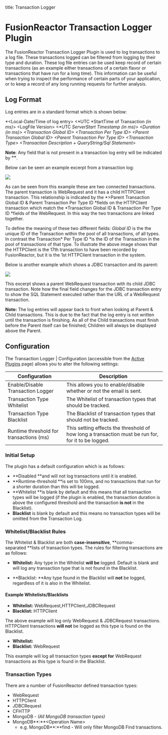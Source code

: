 title: Transaction Logger
# FusionReactor Transaction Logger Plugin

The FusionReactor Transaction Logger Plugin is used to log transactions to a log file.
These transactions logged can be filtered from logging by their type and duration. These
log file entries can be used keep record of certain transactions (as an
example either transactions of a certain flavor or transactions that
have run for a long time). This information can be useful when trying to
inspect the performance of certain parts of your application, or to keep
a record of any long running requests for further analysis.

## Log Format

Log entries are in a standard format which is shown below:

*&lt;Local-Date/Time of log entry&gt;
&lt;*UTC *StartTime of
Transaction *(in ms)*&gt;
&lt;LogFile Version&gt; &lt;*UTC *ServerStart Timestamp (in ms)&gt; &lt;Duration *(in ms)*&gt; &lt;Transaction Global
ID&gt; &lt;Transaction Per Type ID&gt; &lt;Parent Transaction Global
ID&gt; &lt;Parent Transaction Per Type ID&gt; &lt;Transaction Type&gt;
&lt;Transaction Description + QueryString/Sql Statement&gt;*

**Note**: Any field that is not present
in a transaction log entry will be indicated by **""**.

Below can be seen an example excerpt
from a transaction log:

![](/attachments/245548275/245548292.png)


As can be seen from this example these are two connected transactions.
The parent transaction is WebRequest and it has a child HTTPClient
transaction. This relationship is indicated by the *>Parent Transaction Global ID & Parent
Transaction Per Type ID *fields
on the HTTPClient transaction which match the *Transaction Global ID & Transaction Per Type
ID *fields of the WebRequest. In
this way the two transactions are linked together.

To
define the meaning of these two different fields: *Global ID* is the the
unique ID of the Transaction within the pool of all transactions, of all
types. In contrast the Transaction* Per Type ID *is the ID of the
Transaction in the pool of transactions of that type. To illustrate the
above image shows that the HTTPClient is the 17th transaction to have
been recorded by FusionReactor, but it is the 1st HTTPClient transaction
in the system.

Below is another example which shows a
JDBC transaction and its parent:

[![](/attachments/245548275/245548286.png)](/attachments/245548275/245548286.png)

This excerpt shows a parent WebRequest transaction with its child JDBC
transaction. Note how the final field changes for the JDBC transaction
entry to show the SQL Statement executed rather than the URL of a
WebRequest transaction.

**Note:** The log entries will appear back to front when looking at
Parent & Child transactions. This is due to the fact that the log entry
is not written until the transaction is finishing. As all of the Child
transactions must finish before the Parent itself can be finished;
Children will always be displayed above the Parent.

## Configuration

The Transaction Logger | Configuration (accessible from
the [Active Plugins](Overview.md#active-plugins) page)
allows you to alter the following settings:

|Configuration|Description|
|--- |--- |
|Enable/Disable Transaction Logger|This allows you to enable/disable whether or not the email is sent.|
|Transaction Type Whitelist|The Whitelist of transaction types that should be tracked.|
|Transaction Type Blacklist|The Blacklist of transaction types that should not be tracked.|
|Runtime threshold for transactions (ms)|This setting effects the threshold of how long a transaction must be run for, for it to be logged.|


### Initial Setup

The plugin has a default configuration which is as follows:

-   **Disabled **and will not log transactions until it is enabled. 
-   **Runtime-threshold **is set to 100ms, and no transactions that run
    for a shorter duration than this will be logged.
-   **Whitelist **is blank by default and this means that all
    transaction types will be logged (if the plugin is enabled, the
    transaction duration is above the configured threshold and the
    transaction **is not** in the Blacklist).
-   **Blacklist** is blank by default and this means no transaction
    types will be omitted from the Transaction Log.

### Whitelist/Blacklist Rules


The Whitelist & Blacklist are
both **case-insensitive**, **comma-separated **lists
of transaction types. The rules for filtering transactions are as
follows:

-   **Whitelist:** Any type in the Whitelist **will be** logged. Default
    is blank and will log any transaction type that is not found in the
    Blacklist.

-   **Blacklist: **Any type found in the Blacklist will **not** be
    logged, regardless of it is also in the Whitelist.

#### Example Whitelists/Blacklists

-   **Whitelist:**
    WebRequest,HTTPClient,JDBCRequest
-   **Blacklist:** HTTPClient

The above example will log only WebRequest & JDBCRequest transactions.
HTTPClient transactions **will not** be logged as this type is found on
the Blacklist.

-   **Whitelist:** 
-   **Blacklist:** WebRequest

This example will log all transaction
types **except for** WebRequest transactions as this type is found in
the Blacklist.

### Transaction Types

There are a number of FusionReactor defined transaction types:

-   WebRequest
-   HTTPClient
-   JDBCRequest
-   CFHTTP
-   MongoDB - *(All MongoDB transaction types)*
-   MongoDB**:**&lt;Operation Name&gt;
    -   e.g. MongoDB**:**find - Will only filter MongoDB Find
        transactions.
